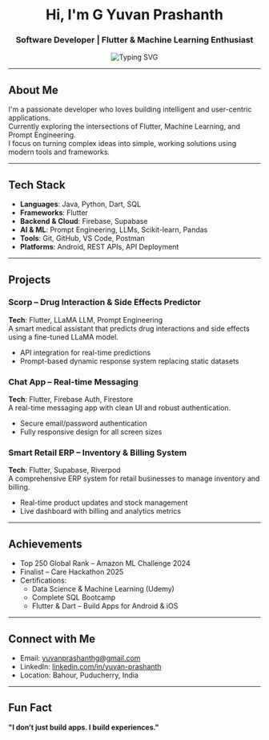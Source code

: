 <h1 align="center">Hi, I'm G Yuvan Prashanth</h1>
<h3 align="center">Software Developer | Flutter & Machine Learning Enthusiast</h3>

<p align="center">
  <img src="https://readme-typing-svg.demolab.com/?lines=Flutter+Developer;AI+Student;ML+Engineer+in+the+Making;Always+Learning+Something+New&center=true&width=500&height=30" alt="Typing SVG" />
</p>

---

## About Me

I'm a passionate developer who loves building intelligent and user-centric applications.  
Currently exploring the intersections of Flutter, Machine Learning, and Prompt Engineering.  
I focus on turning complex ideas into simple, working solutions using modern tools and frameworks.

---

## Tech Stack

- **Languages**: Java, Python, Dart, SQL  
- **Frameworks**: Flutter  
- **Backend & Cloud**: Firebase, Supabase  
- **AI & ML**: Prompt Engineering, LLMs, Scikit-learn, Pandas  
- **Tools**: Git, GitHub, VS Code, Postman  
- **Platforms**: Android, REST APIs, API Deployment  

---

## Projects

### Scorp – Drug Interaction & Side Effects Predictor  
**Tech**: Flutter, LLaMA LLM, Prompt Engineering  
A smart medical assistant that predicts drug interactions and side effects using a fine-tuned LLaMA model.  
- API integration for real-time predictions  
- Prompt-based dynamic response system replacing static datasets  

### Chat App – Real-time Messaging  
**Tech**: Flutter, Firebase Auth, Firestore  
A real-time messaging app with clean UI and robust authentication.  
- Secure email/password authentication  
- Fully responsive design for all screen sizes  

### Smart Retail ERP – Inventory & Billing System  
**Tech**: Flutter, Supabase, Riverpod  
A comprehensive ERP system for retail businesses to manage inventory and billing.  
- Real-time product updates and stock management  
- Live dashboard with billing and analytics metrics  

---

## Achievements

- Top 250 Global Rank – Amazon ML Challenge 2024  
- Finalist – Care Hackathon 2025  
- Certifications:  
  - Data Science & Machine Learning (Udemy)  
  - Complete SQL Bootcamp  
  - Flutter & Dart – Build Apps for Android & iOS  

---

## Connect with Me

- Email: [yuvanprashanthg@gmail.com](mailto:yuvanprashanthg@gmail.com)  
- LinkedIn: [linkedin.com/in/yuvan-prashanth](https://www.linkedin.com/in/yuvan-prashanth-682104264)  
- Location: Bahour, Puducherry, India  

---

## Fun Fact

**"I don’t just build apps. I build experiences."**
